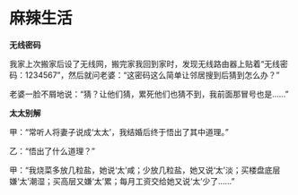 # 麻辣生活

**无线密码**

我家上次搬家后设了无线网，搬完家我回到家时，发现无线路由器上贴着“无线密码：1234567”，然后就问老婆：“这密码这么简单让邻居搜到后猜到怎么办？” 

老婆一脸不屑地说：“猜？让他们猜，累死他们也猜不到，我前面那冒号也是……” 

**太太别解**

甲：“常听人将妻子说成‘太太’，我结婚后终于悟出了其中道理。” 

乙：“悟出了什么道理？” 

甲：“我烧菜多放几粒盐，她说‘太’咸；少放几粒盐，她又说‘太’淡；买楼盘底层嫌‘太’潮湿；买高层又嫌‘太’累；每月工资交给她又说‘太’少了……”